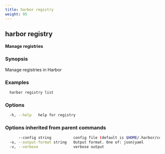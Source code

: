 ```yaml
---
title: harbor registry
weight: 95
---
```

## harbor registry

#### Manage registries

### Synopsis

Manage registries in Harbor

### Examples

```sh
  harbor registry list
```

### Options

```sh
  -h, --help   help for registry
```

### Options inherited from parent commands

```sh
      --config string          config file (default is $HOME/.harbor/config.yaml) (default "/home/user/.harbor/config.yaml")
  -o, --output-format string   Output format. One of: json|yaml
  -v, --verbose                verbose output
```

